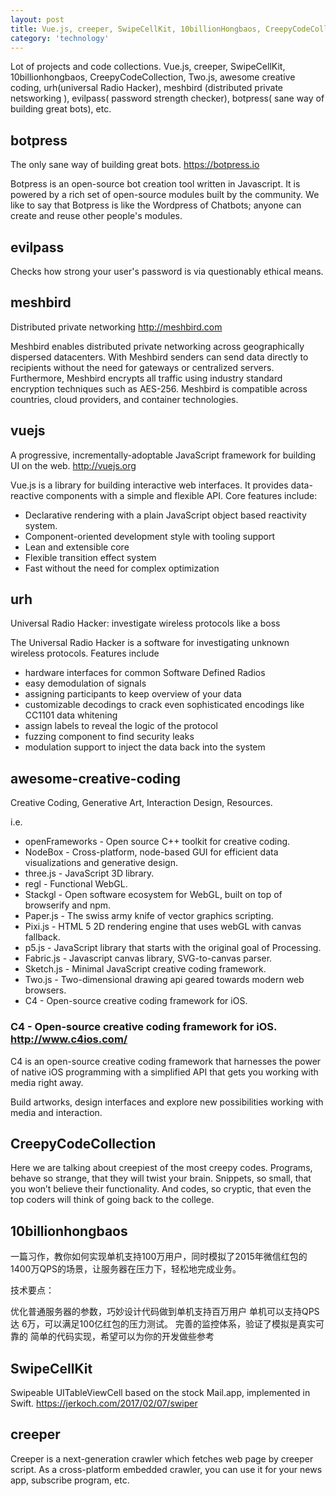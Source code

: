 ```yaml
---
layout: post
title: Vue.js, creeper, SwipeCellKit, 10billionHongbaos, CreepyCodeCollection, etc.
category: 'technology'
---
```


Lot of projects and code collections. Vue.js, creeper, SwipeCellKit, 10billionhongbaos, CreepyCodeCollection,
Two.js, awesome creative coding, urh(universal Radio Hacker), meshbird (distributed private netsworking ),
evilpass( password strength checker), botpress( sane way of building great bots), etc.

## botpress

 The only sane way of building great bots. https://botpress.io

 Botpress is an open-source bot creation tool written in Javascript. It is powered by a rich set of open-source modules built by the community. We like to say that Botpress is like the Wordpress of Chatbots; anyone can create and reuse other people's modules.


##  evilpass

Checks how strong your user's password is via questionably ethical means.

##  meshbird

Distributed private networking http://meshbird.com

Meshbird enables distributed private networking across geographically dispersed datacenters. With Meshbird senders can send data directly to recipients without the need for gateways or centralized servers. Furthermore, Meshbird encrypts all traffic using industry standard encryption techniques such as AES-256. Meshbird is compatible across countries, cloud providers, and container technologies.

##  vuejs

A progressive, incrementally-adoptable JavaScript framework for building UI on the web. http://vuejs.org

Vue.js is a library for building interactive web interfaces. It provides data-reactive components with a simple and flexible API. Core features include:

-   Declarative rendering with a plain JavaScript object based reactivity system.
-   Component-oriented development style with tooling support
-   Lean and extensible core
-   Flexible transition effect system
-   Fast without the need for complex optimization

##  urh

Universal Radio Hacker: investigate wireless protocols like a boss

The Universal Radio Hacker is a software for investigating unknown wireless protocols. Features include

-   hardware interfaces for common Software Defined Radios
-   easy demodulation of signals
-   assigning participants to keep overview of your data
-   customizable decodings to crack even sophisticated encodings like CC1101 data whitening
-   assign labels to reveal the logic of the protocol
-   fuzzing component to find security leaks
-   modulation support to inject the data back into the system

##  awesome-creative-coding

Creative Coding, Generative Art, Interaction Design, Resources.

i.e.

-   openFrameworks - Open source C++ toolkit for creative coding.
-   NodeBox - Cross-platform, node-based GUI for efficient data visualizations and generative design.
-   three.js - JavaScript 3D library.
-   regl - Functional WebGL.
-   Stackgl - Open software ecosystem for WebGL, built on top of browserify and npm.
-   Paper.js - The swiss army knife of vector graphics scripting.
-   Pixi.js - HTML 5 2D rendering engine that uses webGL with canvas fallback.
-   p5.js - JavaScript library that starts with the original goal of Processing.
-   Fabric.js - Javascript canvas library, SVG-to-canvas parser.
-   Sketch.js - Minimal JavaScript creative coding framework.
-   Two.js - Two-dimensional drawing api geared towards modern web browsers.
-   C4 - Open-source creative coding framework for iOS.

### C4 - Open-source creative coding framework for iOS. http://www.c4ios.com/

C4 is an open-source creative coding framework that harnesses the power of native iOS programming with a simplified API that gets you working with media right away.

Build artworks, design interfaces and explore new possibilities working with media and interaction.


##  CreepyCodeCollection

Here we are talking about creepiest of the most creepy codes. Programs, behave so strange, that they will twist your brain. Snippets, so small, that you won’t believe their functionality. And codes, so cryptic, that even the top coders will think of going back to the college.

##  10billionhongbaos

一篇习作，教你如何实现单机支持100万用户，同时模拟了2015年微信红包的1400万QPS的场景，让服务器在压力下，轻松地完成业务。

技术要点：

优化普通服务器的参数，巧妙设计代码做到单机支持百万用户
单机可以支持QPS达 6万，可以满足100亿红包的压力测试。
完善的监控体系，验证了模拟是真实可靠的
简单的代码实现，希望可以为你的开发做些参考

##  SwipeCellKit

Swipeable UITableViewCell based on the stock Mail.app, implemented in Swift. https://jerkoch.com/2017/02/07/swiper


##  creeper

Creeper is a next-generation crawler which fetches web page by creeper script. As a cross-platform embedded crawler, you can use it for your news app, subscribe program, etc.



